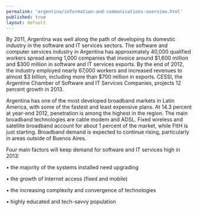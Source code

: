 ```yaml
--- 
permalink: 'argentina/information-and-communications-overview.html' 
published: true 
layout: default
---
```

By 2011, Argentina was well along the path of developing its domestic industry in the software and IT services sectors. The software and computer services industry in Argentina has approximately 40,000 qualified workers spread among 1,000 companies that invoice around $1,600 million and $300 million in software and IT services exports. By the end of 2012, the industry employed nearly 67,000 workers and increased revenues to almost $3 billion, including more than $700 million in exports. CESSI, the Argentine Chamber of Software and IT Services Companies, projects 12 percent growth in 2013.

Argentina has one of the most developed broadband markets in Latin America, with some of the fastest and least expensive plans. At 14.3 percent at year-end 2012, penetration is among the highest in the region. The main broadband technologies are cable modem and ADSL. Fixed wireless and satellite broadband account for about 1 percent of the market, while FttH is just starting. Broadband demand is expected to continue rising, particularly in areas outside of Buenos Aires.

Four main factors will keep demand for software and IT services high in 2013:

•	the majority of the systems installed need upgrading

•	the growth of Internet access (fixed and mobile)

•	the increasing complexity and convergence of technologies

•	highly educated and tech-savvy population
